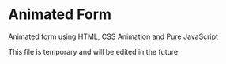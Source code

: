 # Animated Form 

Animated form using HTML, CSS Animation and Pure JavaScript

This file is temporary and will be edited in the future  
